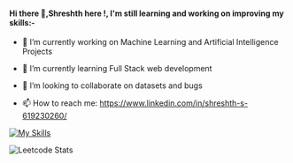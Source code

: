 #### Hi there 👋,Shreshth here !, I'm still learning and working on improving my skills:-


<!--**shreshth3142857/shreshth3142857** is a ✨ _special_ ✨ repository because its `README.md` (this file) appears on your GitHub profile.-->

- 🔭 I’m currently working on Machine Learning and Artificial Intelligence Projects
  
- 🌱 I’m currently learning Full Stack web development                       
  
- 👯 I’m looking to collaborate on datasets and bugs
   
- 📫 How to reach me: https://www.linkedin.com/in/shreshth-s-619230260/

[![My Skills](https://skillicons.dev/icons?i=js,html,css,bootstrap,figma,python,flask,c,cpp,linux,mysql,vscode,wordpress,linkedin,twitter&perline=7)](https://skillicons.dev)


 ![Leetcode Stats](https://leetcard.jacoblin.cool/Sharma3142857?ext=heatmap)


  


